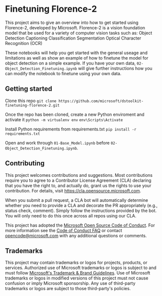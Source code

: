 # Finetuning Florence-2
This project aims to give an overview into how to get started using Florence-2, developed by Microsoft.
Florence-2 is a vision foundation model that be used for a variety of computer vision tasks such as:
    Object Detection
    Captioning
    Classification
    Segmentation
    Optical Character Recognition (OCR)

These notebooks will help you get started with the general useage and limitations as well as show an
example of how to finetune the model for object detection on a simple example. If you have your own data,
`02-Object_Detection_Finetuning.ipynb` will give further instructions how you can modify the notebook to
finetune using your own data.

## Getting started

Clone this repo 
    `git clone https://github.com/microsoft/dstoolkit-finetuning-florence-2.git`

Once the repo has been cloned, create a new Python enviroment and activate it
    `python -m virtualenv env`
    `env\Scripts\Activate`

Install Python requirements from requirements.txt
    `pip install -r requirements.txt`

Open and work through `01-Base_Model.ipynb` before `02-Object_Detection_Finetuning.ipynb`.
    
## Contributing

This project welcomes contributions and suggestions.  Most contributions require you to agree to a
Contributor License Agreement (CLA) declaring that you have the right to, and actually do, grant us
the rights to use your contribution. For details, visit https://cla.opensource.microsoft.com.

When you submit a pull request, a CLA bot will automatically determine whether you need to provide
a CLA and decorate the PR appropriately (e.g., status check, comment). Simply follow the instructions
provided by the bot. You will only need to do this once across all repos using our CLA.

This project has adopted the [Microsoft Open Source Code of Conduct](https://opensource.microsoft.com/codeofconduct/).
For more information see the [Code of Conduct FAQ](https://opensource.microsoft.com/codeofconduct/faq/) or
contact [opencode@microsoft.com](mailto:opencode@microsoft.com) with any additional questions or comments.

## Trademarks

This project may contain trademarks or logos for projects, products, or services. Authorized use of Microsoft 
trademarks or logos is subject to and must follow 
[Microsoft's Trademark & Brand Guidelines](https://www.microsoft.com/en-us/legal/intellectualproperty/trademarks/usage/general).
Use of Microsoft trademarks or logos in modified versions of this project must not cause confusion or imply Microsoft sponsorship.
Any use of third-party trademarks or logos are subject to those third-party's policies.
